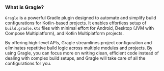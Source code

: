 ### What is Gragle?

`Gragle` is a powerful Gradle plugin designed to automate and simplify build configurations for Kotlin-based projects. It
enables effortless setup of `build.gradle.kts` files with minimal effort for Android, Desktop (JVM with Compose
Multiplatform), and Kotlin Multiplatform projects.

By offering high-level APIs, Gragle streamlines project configuration
and eliminates repetitive build logic across multiple modules and projects. By using Gragle, you can focus more on
writing clean, efficient code instead of dealing with complex build setups, and Gragle will take care of all the
configurations for you.